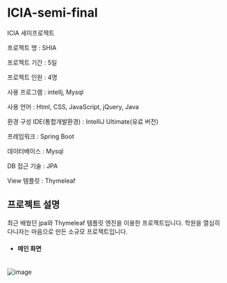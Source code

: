 # ICIA-semi-final
ICIA 세미프로젝트 

프로젝트 명 : SHIA<br>

프로젝트 기간 : 5일<br>

프로젝트 인원 : 4명<br>

사용 프로그램 : intellj, Mysql<br>

사용 언어 : Html, CSS, JavaScript, jQuery, Java<br>

환경 구성
IDE(통합개발환경) : IntelliJ Ultimate(유료 버전)<br>

프레임워크 : Spring Boot<br>

데이터베이스 : Mysql<br>

DB 접근 기술 : JPA<br>

View 템플릿 : Thymeleaf<br>

프로젝트 설명
---
최근 배웠던 jpa와 Thymeleaf 템플릿 엔진을 이용한 프로젝트입니다. 학원을 열심히 다니자는 마음으로 만든 소규모 프로젝트입니다.

- #### 메인 화면<br><br>
![image](https://user-images.githubusercontent.com/117874997/215346300-ff1c5508-2b67-47e8-bbb8-82d1c10be049.png)

